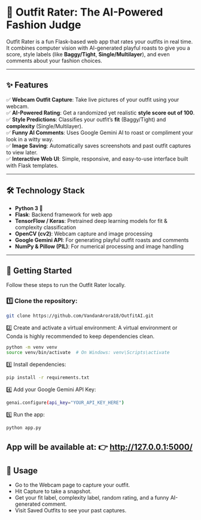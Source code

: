 # 🧥 Outfit Rater: The AI-Powered Fashion Judge  

Outfit Rater is a fun Flask-based web app that rates your outfits in real time.  
It combines computer vision with AI-generated playful roasts to give you a score, style labels (like **Baggy/Tight**, **Single/Multilayer**), and even comments about your fashion choices.  

---

## ✨ Features
✅ **Webcam Outfit Capture**: Take live pictures of your outfit using your webcam.  
✅ **AI-Powered Rating**: Get a randomized yet realistic **style score out of 100**.  
✅ **Style Predictions**: Classifies your outfit’s **fit** (Baggy/Tight) and **complexity** (Single/Multilayer).  
✅ **Funny AI Comments**: Uses Google Gemini AI to roast or compliment your look in a witty way.  
✅ **Image Saving**: Automatically saves screenshots and past outfit captures to view later.  
✅ **Interactive Web UI**: Simple, responsive, and easy-to-use interface built with Flask templates.  

---

## 🛠️ Technology Stack
- **Python 3 🐍**  
- **Flask**: Backend framework for web app  
- **TensorFlow / Keras**: Pretrained deep learning models for fit & complexity classification  
- **OpenCV (cv2)**: Webcam capture and image processing  
- **Google Gemini API**: For generating playful outfit roasts and comments  
- **NumPy & Pillow (PIL)**: For numerical processing and image handling  

---

## 🚀 Getting Started
Follow these steps to run the Outfit Rater locally.

### 1️⃣ Clone the repository:
```bash
git clone https://github.com/VandanArora18/OutfitAI.git
```
2️⃣ Create and activate a virtual environment:
A virtual environment or Conda is highly recommended to keep dependencies clean.

```bash
python -m venv venv
source venv/bin/activate  # On Windows: venv\Scripts\activate
```
3️⃣ Install dependencies:
```bash
pip install -r requirements.txt
```
4️⃣ Add your Google Gemini API Key:
```bash
genai.configure(api_key="YOUR_API_KEY_HERE")
```
5️⃣ Run the app:
```bash
python app.py
```
App will be available at:
👉 http://127.0.0.1:5000/
---

## 🎥 Usage
- Go to the Webcam page to capture your outfit.
- Hit Capture to take a snapshot.  
- Get your fit label, complexity label, random rating, and a funny AI-generated comment.  
- Visit Saved Outfits to see your past captures.






